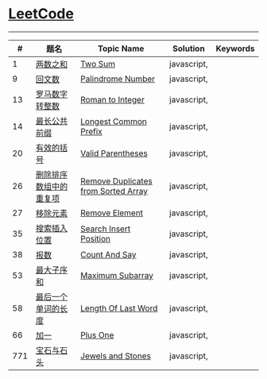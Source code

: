 
# [LeetCode](https://leetcode-cn.com/bryce/)

--------


| #   | 题名      | Topic Name |  Solution  |  Keywords  |
| --- | --------- | -------- | :--------: |:--------: |
| 1   |  [两数之和](https://leetcode-cn.com/problems/two-sum/) |[Two Sum](https://leetcode-cn.com/problems/two-sum/) |  javascript,| 
| 9   |  [回文数](https://leetcode-cn.com/problems/palindrome-number/) |[Palindrome Number](https://leetcode-cn.com/problems/palindrome-number/) |  javascript,|  
| 13  |  [罗马数字转整数](https://leetcode-cn.com/problems/roman-to-integer/) |[Roman to Integer](https://leetcode-cn.com/problems/roman-to-integer/) |  javascript,|  
| 14  |  [最长公共前缀](https://leetcode-cn.com/problems/longest-common-prefix/) |[Longest Common Prefix](https://leetcode-cn.com/problems/longest-common-prefix/) |  javascript,|  
| 20  |  [有效的括号](https://leetcode-cn.com/problems/valid-parentheses/) |[Valid Parentheses](https://leetcode-cn.com/problems/valid-parentheses/) |  javascript,| 
| 26  |  [删除排序数组中的重复项](https://leetcode-cn.com/problems/remove-duplicates-from-sorted-array/) |[Remove Duplicates from Sorted Array](https://leetcode-cn.com/problems/remove-duplicates-from-sorted-array/) |  javascript,| 
| 27  |  [移除元素](https://leetcode-cn.com/problems/remove-element/) |[Remove Element](https://leetcode-cn.com/problems/remove-element/) |  javascript,| 
| 35  |  [搜索插入位置](https://leetcode-cn.com/problems/search-insert-position/) |[Search Insert Position](https://leetcode-cn.com/problems/search-insert-position/) |  javascript,|
| 38  |  [报数](https://leetcode-cn.com/problems/count-and-say/) |[Count And Say](https://leetcode-cn.com/problems/count-and-say/) |  javascript,|
| 53  |  [最大子序和](https://leetcode-cn.com/problems/maximum-subarray/) |[Maximum Subarray](https://leetcode-cn.com/problems/maximum-subarray/) |  javascript,|
| 58  |  [最后一个单词的长度](https://leetcode-cn.com/problems/length-of-last-word/) |[Length Of Last Word](https://leetcode-cn.com/problems/length-of-last-word/) |  javascript,|
| 66  |  [加一](https://leetcode-cn.com/problems/plus-one/) |[Plus One](https://leetcode-cn.com/problems/plus-one/) |  javascript,|
| 771  |  [宝石与石头](https://leetcode-cn.com/problems/jewels-and-stones/) |[Jewels and Stones](https://leetcode-cn.com/problems/jewels-and-stones/) |  javascript,|

